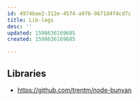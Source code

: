 ```yaml
---
id: 4974bae2-312e-4574-a976-9671d4f4cd7c
title: Lib-logs
desc: ''
updated: 1598636169685
created: 1598636169685

---
```


## Libraries
- https://github.com/trentm/node-bunyan
